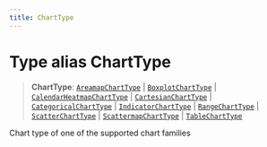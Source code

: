 ```yaml
---
title: ChartType
---
```


# Type alias ChartType

> **ChartType**: [`AreamapChartType`](type-alias.AreamapChartType.md) \| [`BoxplotChartType`](type-alias.BoxplotChartType.md) \| [`CalendarHeatmapChartType`](../../sdk-ui/type-aliases/type-alias.CalendarHeatmapChartType.md) \| [`CartesianChartType`](type-alias.CartesianChartType.md) \| [`CategoricalChartType`](type-alias.CategoricalChartType.md) \| [`IndicatorChartType`](type-alias.IndicatorChartType.md) \| [`RangeChartType`](../../sdk-ui/type-aliases/type-alias.RangeChartType.md) \| [`ScatterChartType`](type-alias.ScatterChartType.md) \| [`ScattermapChartType`](type-alias.ScattermapChartType.md) \| [`TableChartType`](../../sdk-ui/type-aliases/type-alias.TableChartType.md)

Chart type of one of the supported chart families
